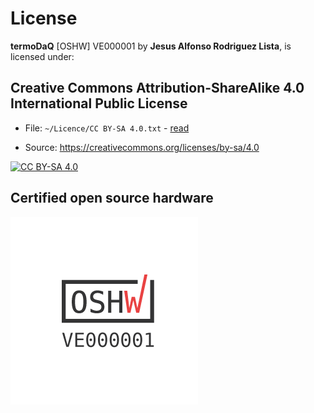 # License

**termoDaQ** [OSHW] VE000001 by **Jesus Alfonso Rodriguez Lista**, is licensed under:

## Creative Commons Attribution-ShareAlike 4.0 International Public License

- File: `~/Licence/CC BY-SA 4.0.txt` - [read](https://github.com/mc-ireiser/termoDaQ/blob/master/License/CC%20BY-SA%204.0.txt)

- Source: https://creativecommons.org/licenses/by-sa/4.0

[![CC BY-SA 4.0](https://i.creativecommons.org/l/by-sa/4.0/88x31.png)](https://creativecommons.org/licenses/by-sa/4.0/)

## Certified open source hardware

![OSHWA UID VE000001](https://raw.githubusercontent.com/mc-ireiser/termoDaQ/master/License/OSHWA.png)